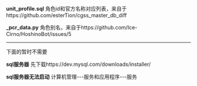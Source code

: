**unit_profile.sql** 角色id和官方名称对应列表，来自于https://github.com/esterTion/cgss_master_db_diff

**_pcr_data.py** 角色别名，来自于https://github.com/Ice-Cirno/HoshinoBot/issues/5

---

下面的暂时不需要

**sql服务器** 先下载https://dev.mysql.com/downloads/installer/



**sql服务器无法启动** 计算机管理---服务和应用程序---服务

